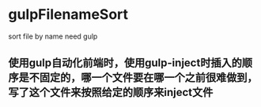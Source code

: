 # gulpFilenameSort
sort file by name    need     gulp
## 使用gulp自动化前端时，使用gulp-inject时插入的顺序是不固定的，哪一个文件要在哪一个之前很难做到，写了这个文件来按照给定的顺序来inject文件
